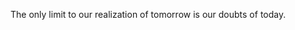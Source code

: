 The only limit to our realization of tomorrow is our doubts of today.

<!---
CodeF-reak/CodeF-reak is a ✨ special ✨ repository because its `README.md` (this file) appears on your GitHub profile.
You can click the Preview link to take a look at your changes.
--->

